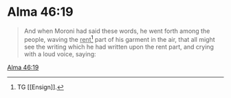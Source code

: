 # Alma 46:19

> And when Moroni had said these words, he went forth among the people, waving the <u>rent</u>[^a] part of his garment in the air, that all might see the writing which he had written upon the rent part, and crying with a loud voice, saying:

[Alma 46:19](https://www.churchofjesuschrist.org/study/scriptures/bofm/alma/46?lang=eng&id=p19#p19)


[^a]: TG [[Ensign]].
